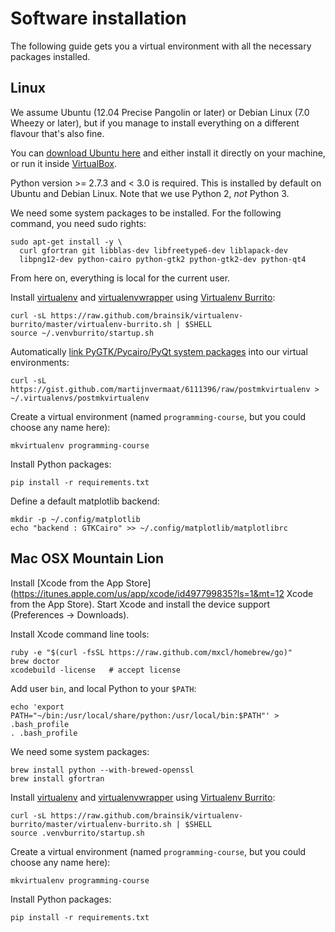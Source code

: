 Software installation
=====================

The following guide gets you a virtual environment with all the necessary
packages installed.


Linux
-----

We assume Ubuntu (12.04 Precise Pangolin or later) or Debian Linux (7.0 Wheezy
or later), but if you manage to install everything on a different flavour
that's also fine.

You can [download Ubuntu here](http://www.ubuntu.com/) and either install it
directly on your machine, or run it inside
[VirtualBox](https://www.virtualbox.org/).

Python version >= 2.7.3 and < 3.0 is required. This is installed by default on
Ubuntu and Debian Linux. Note that we use Python 2, *not* Python 3.

We need some system packages to be installed. For the following command, you
need sudo rights:

    sudo apt-get install -y \
      curl gfortran git libblas-dev libfreetype6-dev liblapack-dev
      libpng12-dev python-cairo python-gtk2 python-gtk2-dev python-qt4

From here on, everything is local for the current user.

Install [virtualenv](http://www.virtualenv.org/) and
[virtualenvwrapper](http://virtualenvwrapper.readthedocs.org/) using
[Virtualenv Burrito](https://github.com/brainsik/virtualenv-burrito):

    curl -sL https://raw.github.com/brainsik/virtualenv-burrito/master/virtualenv-burrito.sh | $SHELL
    source ~/.venvburrito/startup.sh

Automatically
[link PyGTK/Pycairo/PyQt system packages](https://gist.github.com/martijnvermaat/6111396/)
into our virtual environments:

    curl -sL https://gist.github.com/martijnvermaat/6111396/raw/postmkvirtualenv > ~/.virtualenvs/postmkvirtualenv

Create a virtual environment (named `programming-course`, but you could choose
any name here):

    mkvirtualenv programming-course

Install Python packages:

    pip install -r requirements.txt

Define a default matplotlib backend:

    mkdir -p ~/.config/matplotlib
    echo "backend : GTKCairo" >> ~/.config/matplotlib/matplotlibrc


Mac OSX Mountain Lion
---------------------

Install
[Xcode from the App Store](https://itunes.apple.com/us/app/xcode/id497799835?ls=1&mt=12
Xcode from the App Store). Start Xcode and install the device support
(Preferences -> Downloads).

Install Xcode command line tools:

    ruby -e "$(curl -fsSL https://raw.github.com/mxcl/homebrew/go)"
    brew doctor
    xcodebuild -license   # accept license

Add user `bin`, and local Python to your `$PATH`:

    echo 'export PATH="~/bin:/usr/local/share/python:/usr/local/bin:$PATH"' > .bash_profile
    . .bash_profile

We need some system packages:

    brew install python --with-brewed-openssl
    brew install gfortran

Install [virtualenv](http://www.virtualenv.org/) and
[virtualenvwrapper](http://virtualenvwrapper.readthedocs.org/) using
[Virtualenv Burrito](https://github.com/brainsik/virtualenv-burrito):

    curl -sL https://raw.github.com/brainsik/virtualenv-burrito/master/virtualenv-burrito.sh | $SHELL
    source .venvburrito/startup.sh

Create a virtual environment (named `programming-course`, but you could choose
any name here):

    mkvirtualenv programming-course

Install Python packages:

    pip install -r requirements.txt
